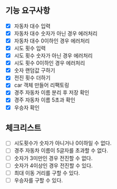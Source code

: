 ## 기능 요구사항
+ [x] 자동차 대수 입력
+ [x] 자동차 대수 숫자가 아닌 경우 에러처리
+ [x] 자동차 대수 0이하인 경우 에러처리 
+ [x] 시도 횟수 입력
+ [x] 시도 횟수 숫자가 아닌 경우 에러처리
+ [x] 시도 횟수 0이하인 경우 에러처리
+ [x] 숫자 랜덤값 구하기
+ [x] 전진 횟수 더하기
+ [x] car 객체 만들어 리팩토링
+ [x] 경주 자동차 이름 분리 후 저장 확인
+ [x] 경주 자동차 이름 5초과 확인
+ [x] 우승자 확인

## 체크리스트
+ [ ] 시도횟수가 숫자가 아니거나 0이하일 수 없다.
+ [ ] 경주 자동차 이름이 5글자를 초과할 수 없다.
+ [ ] 숫자가 3미만인 경우 전진할 수 없다.
+ [ ] 숫자가 4이상인 경우 전진할 수 있다.
+ [ ] 최대 이동 거리를 구할 수 있다.
+ [ ] 우승자를 구할 수 있다.